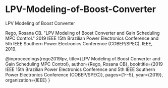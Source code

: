 # LPV-Modeling-of-Boost-Converter
LPV Modeling of Boost Converter

Rego, Rosana CB. "LPV Modeling of Boost Converter and Gain Scheduling MPC Control." 2019 IEEE 15th Brazilian Power Electronics Conference and 5th IEEE Southern Power Electronics Conference (COBEP/SPEC). IEEE, 2019.

@inproceedings{rego2019lpv,
  title={LPV Modeling of Boost Converter and Gain Scheduling MPC Control},
  author={Rego, Rosana CB},
  booktitle={2019 IEEE 15th Brazilian Power Electronics Conference and 5th IEEE Southern Power Electronics Conference (COBEP/SPEC)},
  pages={1--5},
  year={2019},
  organization={IEEE}
}
